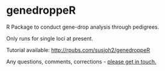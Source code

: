 # genedroppeR

R Package to conduct gene-drop analysis through pedigrees.

Only runs for single loci at present.

Tutorial available: http://rpubs.com/susjoh2/genedroppeR

Any questions, comments, corrections - [please get in touch.](mailto:Susan.Johnston@ed.ac.uk)
